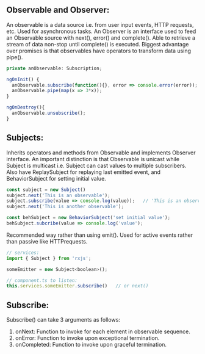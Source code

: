 ## Observable and Observer:
An observable is a data source i.e. from user input events, HTTP requests, etc. Used for asynchronous tasks.
An Observer is an interface used to feed an Observable source with next(), error() and complete(). Able to retrieve a stream of data non-stop until complete() is executed.
Biggest advantage over promises is that observables have operators to transform data using pipe().
```javascript
private anObservable: Subscription;

ngOnInit() {
  anObservable.subscribe(function(){}, error => console.error(error));
  anObservable.pipe(map(x => 3*x));
}

ngOnDestroy(){
  anObservable.unsubscribe();
}
```
## Subjects:
Inherits operators and methods from Observable and implements Observer interface. An important distinction is that Observable is unicast while Subject is multicast i.e. Subject can cast values to multiple subscribers. Also have ReplaySubject for replaying last emitted event, and BehaviorSubject for setting initial value.
```javascript
const subject = new Subject()
subject.next('This is an observable');
subject.subscribe(value => console.log(value));   // 'This is an observable'
subject.next('This is another observable');

const behSubject = new BehaviorSubject('set initial value');
behSubject.subcribe(value => console.log('value');
```

Recommended way rather than using emit(). Used for active events rather than passive like HTTPrequests.
```javascript
// services:
import { Subject } from 'rxjs';

someEmitter = new Subject<boolean>();

// component.ts to listen:
this.services.someEmitter.subscribe()   // or next()
```
## Subscribe:
Subscribe() can take 3 arguments as follows:
1) onNext: Function to invoke for each element in observable sequence.
2) onError: Function to invoke upon exceptional termination.
3) onCompleted: Function to invoke upon graceful termination.
